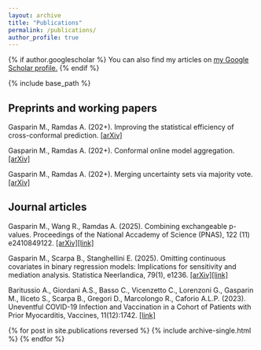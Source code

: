 ```yaml
---
layout: archive
title: "Publications"
permalink: /publications/
author_profile: true
---
```


{% if author.googlescholar %}
  You can also find my articles on <u><a href="{{author.googlescholar}}">my Google Scholar profile</a>.</u>
{% endif %}

{% include base_path %}

## Preprints and working papers

Gasparin M., Ramdas A. (202+). Improving the statistical efficiency of cross-conformal prediction. [[arXiv]](https://arxiv.org/abs/2503.01495)

Gasparin M., Ramdas A. (202+). Conformal online model aggregation. [[arXiv]](https://arxiv.org/abs/2403.15527)

Gasparin M., Ramdas A. (202+). Merging uncertainty sets via majority vote. [[arXiv]](https://arxiv.org/abs/2401.09379)


## Journal articles
Gasparin M., Wang R., Ramdas A. (2025). Combining exchangeable p-values. Proceedings of the National Accademy of Science (PNAS), 122 (11) e2410849122. [[arXiv]](https://arxiv.org/abs/2404.03484)[[link]](https://doi.org/10.1073/pnas.2410849122)

Gasparin M., Scarpa B., Stanghellini E. (2025). Omitting continuous covariates in binary regression models: Implications for sensitivity and mediation analysis. Statistica Neerlandica, 79(1), e1236. [[arXiv]](https://arxiv.org/abs/2306.09969)[[link]](https://onlinelibrary.wiley.com/doi/full/10.1111/stan.12369)

Baritussio A., Giordani A.S., Basso C., Vicenzetto C., Lorenzoni G., Gasparin M., Iliceto S., Scarpa B., Gregori D., Marcolongo R., Caforio A.L.P. (2023). Uneventful COVID-19 Infection and Vaccination in a Cohort of Patients with Prior Myocarditis, Vaccines, 11(12):1742. [[link]](https://www.mdpi.com/2076-393X/11/12/1742)

{% for post in site.publications reversed %}
  {% include archive-single.html %}
{% endfor %}
